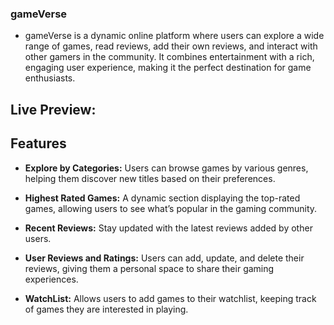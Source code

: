 ### gameVerse

- gameVerse is a dynamic online platform where users can explore a wide range of games, read reviews, add their own reviews, and interact with other gamers in the community. It combines entertainment with a rich, engaging user experience, making it the perfect destination for game enthusiasts.

## Live Preview: 

## Features

- **Explore by Categories:** Users can browse games by various genres, helping them discover new titles based on their preferences.

- **Highest Rated Games:** A dynamic section displaying the top-rated games, allowing users to see what’s popular in the gaming community.

- **Recent Reviews:** Stay updated with the latest reviews added by other users.

- **User Reviews and Ratings:** Users can add, update, and delete their reviews, giving them a personal space to share their gaming experiences.

- **WatchList:** Allows users to add games to their watchlist, keeping track of games they are interested in playing.
